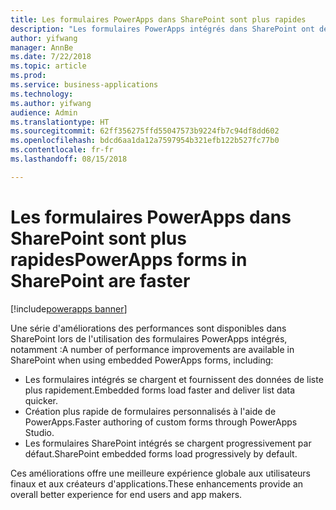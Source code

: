 ```yaml
---
title: Les formulaires PowerApps dans SharePoint sont plus rapides
description: "Les formulaires PowerApps intégrés dans SharePoint ont des performances supérieures pour les utilisateurs finaux et les créateurs d'applications"
author: yifwang
manager: AnnBe
ms.date: 7/22/2018
ms.topic: article
ms.prod: 
ms.service: business-applications
ms.technology: 
ms.author: yifwang
audience: Admin
ms.translationtype: HT
ms.sourcegitcommit: 62ff356275ffd55047573b9224fb7c94df8dd602
ms.openlocfilehash: bdcd6aa1da12a7597954b321efb122b527fc77b0
ms.contentlocale: fr-fr
ms.lasthandoff: 08/15/2018

---
```

# <a name="powerapps-forms-in-sharepoint-are-faster"></a><span data-ttu-id="421b3-103">Les formulaires PowerApps dans SharePoint sont plus rapides</span><span class="sxs-lookup"><span data-stu-id="421b3-103">PowerApps forms in SharePoint are faster</span></span>

[!include[powerapps banner](../includes/powerapps.md)]




<span data-ttu-id="421b3-104">Une série d'améliorations des performances sont disponibles dans SharePoint lors de l'utilisation des formulaires PowerApps intégrés, notamment :</span><span class="sxs-lookup"><span data-stu-id="421b3-104">A number of performance improvements are available in SharePoint when using embedded PowerApps forms, including:</span></span>

- <span data-ttu-id="421b3-105">Les formulaires intégrés se chargent et fournissent des données de liste plus rapidement.</span><span class="sxs-lookup"><span data-stu-id="421b3-105">Embedded forms load faster and deliver list data quicker.</span></span>
- <span data-ttu-id="421b3-106">Création plus rapide de formulaires personnalisés à l'aide de PowerApps.</span><span class="sxs-lookup"><span data-stu-id="421b3-106">Faster authoring of custom forms through PowerApps Studio.</span></span>
- <span data-ttu-id="421b3-107">Les formulaires SharePoint intégrés se chargent progressivement par défaut.</span><span class="sxs-lookup"><span data-stu-id="421b3-107">SharePoint embedded forms load progressively by default.</span></span>

<span data-ttu-id="421b3-108">Ces améliorations offre une meilleure expérience globale aux utilisateurs finaux et aux créateurs d'applications.</span><span class="sxs-lookup"><span data-stu-id="421b3-108">These enhancements provide an overall better experience for end users and app makers.</span></span>


